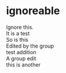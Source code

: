 # ignoreable
Ignore this.
</br>
It is a test \
So is this \
Edited by the group\
test addition\
A group edit \
this is another
